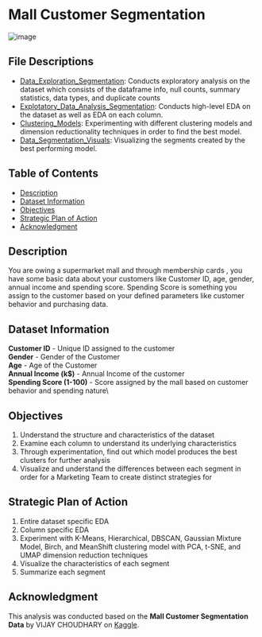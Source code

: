 # Mall Customer Segmentation
![image](https://github.com/masonlonoff/Mall_Customer_Segmentation/assets/117112918/282ace0a-2e27-4ead-b241-db366af5512c)

## File Descriptions
* [Data_Exploration_Segmentation](https://github.com/masonlonoff/Mall_Customer_Segmentation/blob/main/Data_Exploration_Segmentation.ipynb): Conducts exploratory analysis on the dataset which consists of the dataframe info, null counts, summary statistics, data types, and duplicate counts
* [Explotatory_Data_Analysis_Segmentation](https://github.com/masonlonoff/Mall_Customer_Segmentation/blob/main/Exploratory_Data_Analysis_Segmentation.ipynb): Conducts high-level EDA on the dataset as well as EDA on each column.
* [Clustering_Models](https://github.com/masonlonoff/Mall_Customer_Segmentation/blob/main/Clustering_Models.ipynb): Experimenting with different clustering models and dimension reductionality techniques in order to find the best model.
* [Data_Segmentation_Visuals](https://github.com/masonlonoff/Mall_Customer_Segmentation/blob/main/Data_Segmentation_Visuals.ipynb): Visualizing the segments created by the best performing model.
## Table of Contents
- [Description](#description)
- [Dataset Information](#dataset_information)
- [Objectives](#objectives)
- [Strategic Plan of Action](#strategic_plan_of_action)
- [Acknowledgment](#acknowledgment)

## Description
You are owing a supermarket mall and through membership cards , you have some basic data about your customers like Customer ID, age, gender, annual income and spending score. Spending Score is something you assign to the customer based on your defined parameters like customer behavior and purchasing data.

## Dataset Information
**Customer ID** - Unique ID assigned to the customer\
**Gender** - Gender of the Customer\
**Age** - Age of the Customer\
**Annual Income (k$)** - Annual Income of the customer\
**Spending Score (1-100)** - Score assigned by the mall based on customer behavior and spending nature\

## Objectives
1) Understand the structure and characteristics of the dataset
2) Examine each column to understand its underlying characteristics
3) Through experimentation, find out which model produces the best clusters for further analysis
4) Visualize and understand the differences between each segment in order for a Marketing Team to create distinct strategies for

## Strategic Plan of Action
1) Entire dataset specific EDA
2) Column specific EDA
3) Experiment with K-Means, Hierarchical, DBSCAN, Gaussian Mixture Model, Birch, and MeanShift clustering model with PCA, t-SNE, and UMAP dimension reduction techniques
4) Visualize the characteristics of each segment
5) Summarize each segment 

## Acknowledgment 
This analysis was conducted based on the **Mall Customer Segmentation Data** by VIJAY CHOUDHARY on [Kaggle](https://www.kaggle.com/datasets/vjchoudhary7/customer-segmentation-tutorial-in-python).
